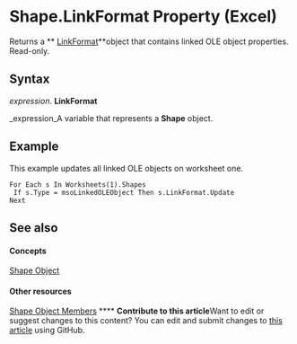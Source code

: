 
# Shape.LinkFormat Property (Excel)

Returns a  ** [LinkFormat](3d8085bf-c113-7cbe-871b-01f3b6017824.md)**object that contains linked OLE object properties. Read-only.


## Syntax

 _expression_. **LinkFormat**

 _expression_A variable that represents a  **Shape** object.


## Example

This example updates all linked OLE objects on worksheet one.


```
For Each s In Worksheets(1).Shapes 
 If s.Type = msoLinkedOLEObject Then s.LinkFormat.Update 
Next
```


## See also


#### Concepts


 [Shape Object](8f01fcd1-b7d9-5216-2de5-40fb6648a403.md)
#### Other resources


 [Shape Object Members](0fed7136-4228-6c32-507d-3bd36aa56d9a.md)
****   **Contribute to this article**Want to edit or suggest changes to this content? You can edit and submit changes to  [this article](https://github.com/jhershey00/VBA_Excel_Test/OpenXMLCon/articles/f364d08e-aafd-1555-34ee-f0682cde7e19.md) using GitHub.

